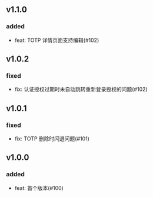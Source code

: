 ## v1.1.0

### added

- feat: TOTP 详情页面支持编辑(#102)

## v1.0.2

### fixed

- fix: 认证授权过期时未自动跳转重新登录授权的问题(#102)

## v1.0.1

### fixed

- fix: TOTP 删除时闪退问题(#101)

## v1.0.0

### added

- feat: 首个版本(#100)